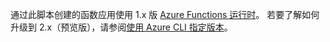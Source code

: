 通过此脚本创建的函数应用使用 1.x 版 [Azure Functions 运行时](../articles/azure-functions/functions-versions.md)。 若要了解如何升级到 2.x（预览版），请参阅[使用 Azure CLI 指定版本](../articles/azure-functions/set-runtime-version.md#target-a-version-using-azure-cli)。 

